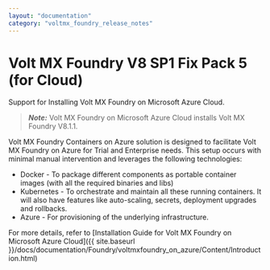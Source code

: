 ```yaml
---
layout: "documentation"
category: "voltmx_foundry_release_notes"
---
```

                          

Volt MX  Foundry V8 SP1 Fix Pack 5 (for Cloud)
=========================================

Support for Installing Volt MX Foundry on Microsoft Azure Cloud.

> **_Note:_** Volt MX Foundry on Microsoft Azure Cloud installs Volt MX Foundry V8.1.1.

Volt MX  Foundry Containers on Azure solution is designed to facilitate Volt MX Foundry on Azure for Trial and Enterprise needs. This setup occurs with minimal manual intervention and leverages the following technologies:

*   Docker - To package different components as portable container images (with all the required binaries and libs)
*   Kubernetes - To orchestrate and maintain all these running containers. It will also have features like auto-scaling, secrets, deployment upgrades and rollbacks.
*   Azure - For provisioning of the underlying infrastructure.

For more details, refer to [Installation Guide for Volt MX Foundry on Microsoft Azure Cloud]({{ site.baseurl }}/docs/documentation/Foundry/voltmxfoundry_on_azure/Content/Introduction.html)
